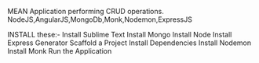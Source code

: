 MEAN Application performing CRUD operations.
NodeJS,AngularJS,MongoDb,Monk,Nodemon,ExpressJS


INSTALL these:-
Install Sublime Text
Install Mongo
Install Node
Install Express Generator
Scaffold a Project
Install Dependencies
Install Nodemon
Install Monk
Run the Application
